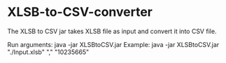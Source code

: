 # XLSB-to-CSV-converter
The XLSB to CSV jar takes XLSB file as input and convert it into CSV file.

Run arguments: java -jar XLSBtoCSV.jar <filepath> <delimiter> <max text size>
Example:       java -jar XLSBtoCSV.jar "./Input.xlsb" "," "10235665"  
